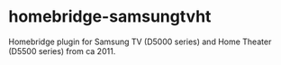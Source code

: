 # homebridge-samsungtvht
Homebridge plugin for Samsung TV (D5000 series) and Home Theater (D5500 series) from ca 2011.
